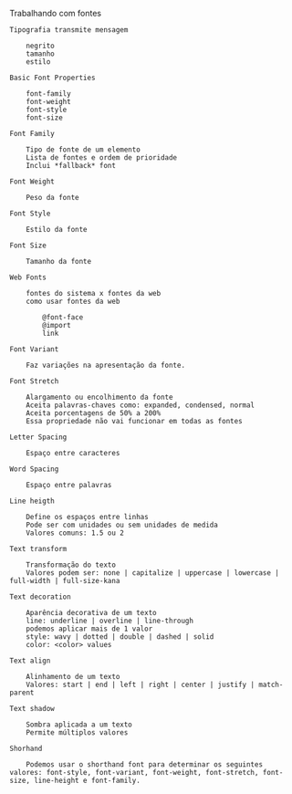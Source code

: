 Trabalhando com fontes

    Tipografia transmite mensagem

        negrito
        tamanho
        estilo

    Basic Font Properties

        font-family
        font-weight
        font-style
        font-size

    Font Family

        Tipo de fonte de um elemento
        Lista de fontes e ordem de prioridade
        Inclui *fallback* font

    Font Weight

        Peso da fonte

    Font Style

        Estilo da fonte

    Font Size

        Tamanho da fonte

    Web Fonts

        fontes do sistema x fontes da web
        como usar fontes da web

            @font-face
            @import
            link

    Font Variant

        Faz variações na apresentação da fonte.

    Font Stretch

        Alargamento ou encolhimento da fonte
        Aceita palavras-chaves como: expanded, condensed, normal
        Aceita porcentagens de 50% a 200%
        Essa propriedade não vai funcionar em todas as fontes

    Letter Spacing
     
        Espaço entre caracteres

    Word Spacing

        Espaço entre palavras

    Line heigth

        Define os espaços entre linhas
        Pode ser com unidades ou sem unidades de medida
        Valores comuns: 1.5 ou 2

    Text transform

        Transformação do texto
        Valores podem ser: none | capitalize | uppercase | lowercase | full-width | full-size-kana

    Text decoration

        Aparência decorativa de um texto
        line: underline | overline | line-through
        podemos aplicar mais de 1 valor
        style: wavy | dotted | double | dashed | solid
        color: <color> values

    Text align

        Alinhamento de um texto
        Valores: start | end | left | right | center | justify | match-parent

    Text shadow

        Sombra aplicada a um texto
        Permite múltiplos valores

    Shorhand

        Podemos usar o shorthand font para determinar os seguintes valores: font-style, font-variant, font-weight, font-stretch, font-size, line-height e font-family.